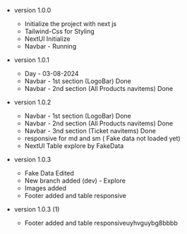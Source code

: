 - version 1.0.0

  - Initialize the project with next js
  - Tailwind-Css for Styling
  - NextUI Initialize
  - Navbar - Running

- version 1.0.1

  - Day - 03-08-2024
  - Navbar - 1st section (LogoBar) Done
  - Navbar - 2nd section (All Products navitems) Done

- version 1.0.2

  - Navbar - 1st section (LogoBar) Done
  - Navbar - 2nd section (All Products navitems) Done
  - Navbar - 3nd section (Ticket navitems) Done
  - responsive for md and sm ( Fake data not loaded yet)
  - NextUI Table explore by FakeData

- version 1.0.3

  - Fake Data Edited
  - New branch added (dev) - Explore
  - Images added
  - Footer added and table responsive

- version 1.0.3 (1)
  - Footer added and table responsiveuyhvguybg8bbbb
